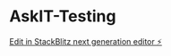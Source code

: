# AskIT-Testing

[Edit in StackBlitz next generation editor ⚡️](https://stackblitz.com/~/github.com/COO-OF-SIGMAHUB/AskIT-Testing)